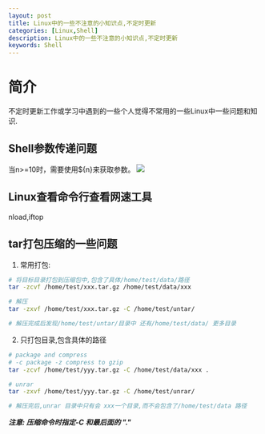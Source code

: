 ```yaml
---
layout: post
title: Linux中的一些不注意的小知识点,不定时更新
categories: [Linux,Shell]
description: Linux中的一些不注意的小知识点,不定时更新
keywords: Shell
---
```


# 简介
不定时更新工作或学习中遇到的一些个人觉得不常用的一些Linux中一些问题和知识.

## Shell参数传递问题
当n>=10时，需要使用${n}来获取参数。
![](https://i.loli.net/2021/12/02/hPeUv9y8EWOLYsf.png)

## Linux查看命令行查看网速工具
nload,iftop

## tar打包压缩的一些问题
1. 常用打包: 
``` bash
# 将目标目录打包到压缩包中,包含了具体/home/test/data/路径
tar -zcvf /home/test/xxx.tar.gz /home/test/data/xxx

# 解压
tar -zxvf /home/test/xxx.tar.gz -C /home/test/untar/

# 解压完成后发现/home/test/untar/目录中 还有/home/test/data/ 更多目录

```
2. 只打包目录,包含具体的路径
``` bash
# package and compress
# -c package -z compress to gzip
tar -zcvf /home/test/yyy.tar.gz -C /home/test/data/xxx .

# unrar
tar -zxvf /home/test/yyy.tar.gz -C /home/test/unrar/

# 解压完后,unrar 目录中只有会 xxx一个目录,而不会包含了/home/test/data 路径 
```
***注意: 压缩命令时指定-C 和最后面的 "."***